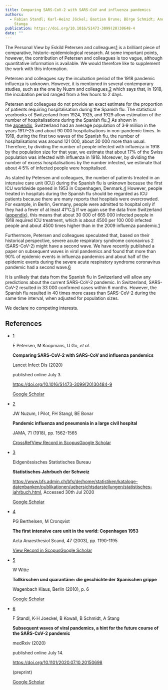 ```yaml
---
title: Comparing SARS-CoV-2 with SARS-CoV and influenza pandemics
authors:
  - Fabian Standl; Karl-Heinz Jöckel; Bastian Brune; Börge Schmidt; Andreas
    Stanga
publication: https://doi.org/10.1016/S1473-3099(20)30648-4
date: ""
---
```

<!--StartFragment-->

The Personal View by Eskild Petersen and colleagues[1](https://www.sciencedirect.com/science/article/pii/S1473309920306484?via%3Dihub#bib1) is a brilliant piece of comparative, historic-epidemiological research. At some important points, however, the contribution of Petersen and colleagues is too vague, although quantitative information is available. We would therefore like to supplement the work with this information.

Petersen and colleagues say the incubation period of the 1918 pandemic influenza is unknown. However, it is mentioned in several contemporary studies, such as the one by Nuzm and colleagues,[2](https://www.sciencedirect.com/science/article/pii/S1473309920306484?via%3Dihub#bib2) which says that, in 1918, the incubation period ranged from a few hours to 2 days.

Petersen and colleagues do not provide an exact estimate for the proportion of patients requiring hospitalisation during the Spanish flu. The statistical yearbooks of Switzerland from 1924, 1925, and 1929 allow estimation of the number of hospitalisations during the Spanish flu.[3](https://www.sciencedirect.com/science/article/pii/S1473309920306484?via%3Dihub#bib3) As shown in the [appendix](https://www.sciencedirect.com/science/article/pii/S1473309920306484?via%3Dihub#sec1), Switzerland had an average population of 3·9 million in the years 1917–25 and about 90 000 hospitalisations in non-pandemic times. In 1918, during the first two waves of the Spanish flu, the number of hospitalisations was around 121 000, about 30 000 more than usual. Therefore, by dividing the number of people infected with influenza in 1918 by the population size for that year, we estimate that about 17% of the Swiss population was infected with influenza in 1918. Moreover, by dividing the number of excess hospitalisations by the number infected, we estimate that about 4·5% of infected people were hospitalised.

As stated by Petersen and colleagues, the number of patients treated in an intensive care unit (ICU) during the Spanish flu is unknown because the first ICU worldwide opened in 1953 in Copenhagen, Denmark.[4](https://www.sciencedirect.com/science/article/pii/S1473309920306484?via%3Dihub#bib4) However, people treated in hospitals during the Spanish flu should be regarded as ICU patients because there are many reports that hospitals were overcrowded. For example, in Berlin, Germany, people were admitted to hospital only if they had a fever of at least 41°C.[5](https://www.sciencedirect.com/science/article/pii/S1473309920306484?via%3Dihub#bib5) If we again use the data from Switzerland ([appendix](https://www.sciencedirect.com/science/article/pii/S1473309920306484?via%3Dihub#sec1)), this means that about 30 000 of 665 000 infected people in 1918 required ICU treatment, which is about 4500 per 100 000 infected people and about 4500 times higher than in the 2009 influenza pandemic.[1](https://www.sciencedirect.com/science/article/pii/S1473309920306484?via%3Dihub#bib1)

Furthermore, Petersen and colleagues speculated that, based on their historical perspective, severe acute respiratory syndrome coronavirus 2 (SARS-CoV-2) might have a second wave. We have recently published a paper on subsequent waves in viral pandemics and found that more than 90% of epidemic events in influenza pandemics and about half of the epidemic events during the severe acute respiratory syndrome coronavirus pandemic had a second wave.[6](https://www.sciencedirect.com/science/article/pii/S1473309920306484?via%3Dihub#bib6)

It is unlikely that data from the Spanish flu in Switzerland will allow any predictions about the current SARS-CoV-2 pandemic. In Switzerland, SARS-CoV-2 resulted in 33 000 confirmed cases within 6 months. However, the Spanish flu resulted in 40 times more cases than SARS-CoV-2 during the same time interval, when adjusted for population sizes.

We declare no competing interests.

<!--EndFragment-->

<!--StartFragment-->

## References

* [1](https://www.sciencedirect.com/science/article/pii/S1473309920306484?via%3Dihub#bbib1)

  E Petersen, M Koopmans, U Go, *et al.*

  **Comparing SARS-CoV-2 with SARS-CoV and influenza pandemics**

  Lancet Infect Dis (2020)

  published online July 3.

  <https://doi.org/10.1016/S1473-3099(20)30484-9>

  [Google Scholar](https://scholar.google.com/scholar_lookup?title=Comparing%20SARS-CoV-2%20with%20SARS-CoV%20and%20influenza%20pandemics&publication_year=2020&author=E%20Petersen&author=M%20Koopmans&author=U%20Go)
* [2](https://www.sciencedirect.com/science/article/pii/S1473309920306484?via%3Dihub#bbib2)

  JW Nuzum, I Pilot, FH Stangl, BE Bonar

  **Pandemic influenza and pneumonia in a large civil hospital**

  JAMA, 71 (1918), pp. 1562-1565

  [CrossRef](https://doi.org/10.1001/jama.1918.26020450009011a)[View Record in Scopus](https://www.scopus.com/inward/record.url?eid=2-s2.0-0008952128&partnerID=10&rel=R3.0.0)[Google Scholar](https://scholar.google.com/scholar_lookup?title=Pandemic%20influenza%20and%20pneumonia%20in%20a%20large%20civil%20hospital&publication_year=1918&author=JW%20Nuzum&author=I%20Pilot&author=FH%20Stangl&author=BE%20Bonar)
* [3](https://www.sciencedirect.com/science/article/pii/S1473309920306484?via%3Dihub#bbib3)

  Eidgenössisches Statistisches Bureau

  **Statistisches Jahrbuch der Schweiz**

  <https://www.bfs.admin.ch/bfs/de/home/statistiken/kataloge-datenbanken/publikationen/uebersichtsdarstellungen/statistisches-jahrbuch.html>, Accessed 30th Jul 2020

  [Google Scholar](https://scholar.google.com/scholar?q=Statistisches%20Jahrbuch%20der%20Schweiz)
* [4](https://www.sciencedirect.com/science/article/pii/S1473309920306484?via%3Dihub#bbib4)

  PG Berthelsen, M Cronqvist

  **The first intensive care unit in the world: Copenhagen 1953**

  Acta Anaesthesiol Scand, 47 (2003), pp. 1190-1195

  [View Record in Scopus](https://www.scopus.com/inward/record.url?eid=2-s2.0-0344442828&partnerID=10&rel=R3.0.0)[Google Scholar](https://scholar.google.com/scholar_lookup?title=The%20first%20intensive%20care%20unit%20in%20the%20world%3A%20Copenhagen%201953&publication_year=2003&author=PG%20Berthelsen&author=M%20Cronqvist)
* [5](https://www.sciencedirect.com/science/article/pii/S1473309920306484?via%3Dihub#bbib5)

  W Witte

  **Tollkirschen und quarantäne: die geschichte der Spanischen grippe**

  Wagenbach Klaus, Berlin (2010), p. 6

  [Google Scholar](https://scholar.google.com/scholar_lookup?title=Tollkirschen%20und%20quarant%C3%A4ne%3A%20die%20geschichte%20der%20Spanischen%20grippe&publication_year=2010&author=W%20Witte)
* [6](https://www.sciencedirect.com/science/article/pii/S1473309920306484?via%3Dihub#bbib6)

  F Standl, K-H Joeckel, B Kowall, B Schmidt, A Stang

  **Subsequent waves of viral pandemics, a hint for the future course of the SARS-CoV-2 pandemic**

  medRxiv (2020)

  published online July 14.

  <https://doi.org/10.1101/2020.07.10.20150698>

  (preprint)

  [Google Scholar](https://scholar.google.com/scholar_lookup?title=Subsequent%20waves%20of%20viral%20pandemics%2C%20a%20hint%20for%20the%20future%20course%20of%20the%20SARS-CoV-2%20pandemic&publication_year=2020&author=F%20Standl&author=K-H%20Joeckel&author=B%20Kowall&author=B%20Schmidt&author=A%20Stang)

<!--EndFragment-->